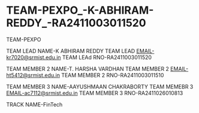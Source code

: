 # TEAM-PEXPO_-K-ABHIRAM-REDDY_-RA2411003011520

TEAM-PEXPO

TEAM LEAD NAME-K ABHIRAM REDDY
TEAM LEAD EMAIL-kr7020@srmist.edu.in
TEAM LEAd RNO-RA2411003011520

TEAM MEMBER 2 NAME-T. HARSHA VARDHAN
TEAM MEMBER 2 EMAIL-ht5412@srmist.edu.in
TEAM MEMBER 2 RNO-RA2411003011510

TEAM MEMBER 3 NAME-AAYUSHMAAN CHAKRABORTY
TEAM MEMEBR 3 EMAIL-ac7112@srmist.edu.in
TEAM MEMBER 3 RNO-RA2411026010813


TRACK NAME-FinTech
